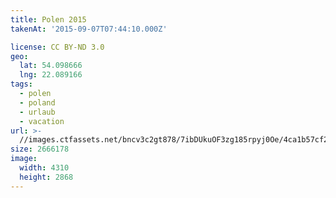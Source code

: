 ```yaml
---
title: Polen 2015
takenAt: '2015-09-07T07:44:10.000Z'

license: CC BY-ND 3.0
geo:
  lat: 54.098666
  lng: 22.089166
tags:
  - polen
  - poland
  - urlaub
  - vacation
url: >-
  //images.ctfassets.net/bncv3c2gt878/7ibDUkuOF3zg185rpyj0Oe/4ca1b57cf2a71d44c24cd9f0006431ba/polen-2015_25931623646_o
size: 2666178
image:
  width: 4310
  height: 2868
---
```

